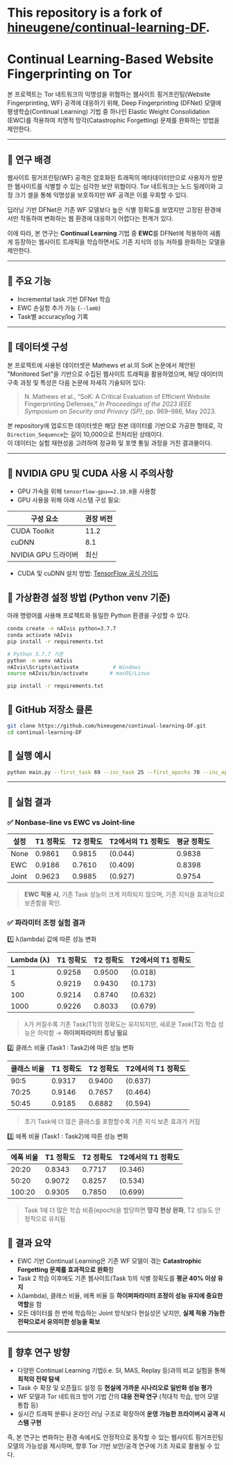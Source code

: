# This repository is a fork of [hineugene/continual-learning-DF](https://github.com/hineugene/continual-learning-DF).

# Continual Learning-Based Website Fingerprinting on Tor

본 프로젝트는 Tor 네트워크의 익명성을 위협하는 웹사이트 핑거프린팅(Website Fingerprinting, WF) 공격에 대응하기 위해, Deep Fingerprinting (DFNet) 모델에 평생학습(Continual Learning) 기법 중 하나인 Elastic Weight Consolidation (EWC)를 적용하여 치명적 망각(Catastrophic Forgetting) 문제를 완화하는 방법을 제안한다.

---

## 📌 연구 배경

웹사이트 핑거프린팅(WF) 공격은 암호화된 트래픽의 메타데이터만으로 사용자가 방문한 웹사이트를 식별할 수 있는 심각한 보안 위협이다. Tor 네트워크는 노드 릴레이와 고정 크기 셀을 통해 익명성을 보호하지만 WF 공격은 이를 우회할 수 있다.

딥러닝 기반 DFNet은 기존 WF 모델보다 높은 식별 정확도를 보였지만 고정된 환경에서만 작동하여 변화하는 웹 환경에 대응하기 어렵다는 한계가 있다.

이에 따라, 본 연구는 **Continual Learning** 기법 중 **EWC**를 DFNet에 적용하여 새롭게 등장하는 웹사이트 트래픽을 학습하면서도 기존 지식의 성능 저하를 완화하는 모델을 제안한다.

---

## 📌 주요 기능
- Incremental task 기반 DFNet 학습
- EWC 손실항 추가 가능 (`--lamb`)
- Task별 accuracy/log 기록

---

## 📌 데이터셋 구성

본 프로젝트에 사용된 데이터셋은 Mathews et al.의 SoK 논문에서 제안된 "Monitored Set"을 기반으로 수집된 웹사이트 트래픽을 활용하였으며, 해당 데이터의 구축 과정 및 특성은 다음 논문에 자세히 기술되어 있다:

> N. Mathews et al., “SoK: A Critical Evaluation of Efficient Website Fingerprinting Defenses,” *In Proceedings of the 2023 IEEE Symposium on Security and Privacy (SP)*, pp. 969–986, May 2023.

본 repository에 업로드한 데이터셋은 해당 원본 데이터를 기반으로 가공한 형태로, 각 `Direction_Sequence`는 길이 10,000으로 전처리된 상태이다.  
이 데이터는 실험 재현성을 고려하여 정규화 및 포맷 통일 과정을 거친 결과물이다.

---

## 📌 NVIDIA GPU 및 CUDA 사용 시 주의사항

- GPU 가속을 위해 `tensorflow-gpu==2.10.0`을 사용함
- GPU 사용을 위해 아래 시스템 구성 필요:

| 구성 요소 | 권장 버전 |
|-----------|-----------|
| CUDA Toolkit | 11.2 |
| cuDNN | 8.1 |
| NVIDIA GPU 드라이버 | 최신 |

- CUDA 및 cuDNN 설치 방법: [TensorFlow 공식 가이드](https://www.tensorflow.org/install/gpu)


## 📌 가상환경 설정 방법 (Python venv 기준)

아래 명령어를 사용해 프로젝트와 동일한 Python 환경을 구성할 수 있다.

```bash
conda create -n nAIvis python=3.7.7
conda activate nAIvis
pip install -r requirements.txt
```

```bash
# Python 3.7.7 기준
python -m venv nAIvis
nAIvis\Scripts\activate           # Windows
source nAIvis/bin/activate       # macOS/Linux

pip install -r requirements.txt
```

## 📌 GitHub 저장소 클론
```bash
git clone https://github.com/hineugene/continual-learning-DF.git
cd continual-learning-DF
```

## 📌 실행 예시

```bash
python main.py --first_task 69 --inc_task 25 --first_epochs 70 --inc_epochs 20 --lamb 10000
```

---

## 📌 실험 결과

### ✅ Nonbase-line vs EWC vs Joint-line

| 설정   | T1 정확도 | T2 정확도 | T2에서의 T1 정확도 | 평균 정확도 |
|--------|-----------|-----------|--------------------|--------------|
| None   | 0.9861    | 0.9815    | (0.044)            | 0.9838       |
| EWC    | 0.9186    | 0.7610    | (0.409)            | 0.8398       |
| Joint  | 0.9623    | 0.9885    | (0.927)            | 0.9754       |

>  **EWC 적용 시**, 기존 Task 성능이 크게 저하되지 않으며, 기존 지식을 효과적으로 보존함을 확인.


### ✅ 파라미터 조정 실험 결과

1️⃣ λ(lambda) 값에 따른 성능 변화

| Lambda (λ) | T1 정확도 | T2 정확도 | T2에서의 T1 정확도 |
|------------|-----------|-----------|--------------------|
| 1          | 0.9258    | 0.9500    | (0.018)            |
| 5          | 0.9219    | 0.9430    | (0.173)            |
| 100        | 0.9214    | 0.8740    | (0.632)            |
| 1000       | 0.9226    | 0.8033    | (0.679)            |

> λ가 커질수록 기존 Task(T1)의 정확도는 유지되지만, 새로운 Task(T2) 학습 성능은 하락함 → **하이퍼파라미터 튜닝 필요**


2️⃣ 클래스 비율 (Task1 : Task2)에 따른 성능 변화

| 클래스 비율 | T1 정확도 | T2 정확도 | T2에서의 T1 정확도 |
|-------------|-----------|-----------|--------------------|
| 90:5        | 0.9317    | 0.9400    | (0.637)            |
| 70:25       | 0.9146    | 0.7657    | (0.464)            |
| 50:45       | 0.9185    | 0.6882    | (0.594)            |

> 초기 Task에 더 많은 클래스를 포함할수록 기존 지식 보존 효과가 커짐


3️⃣ 에폭 비율 (Task1 : Task2)에 따른 성능 변화

| 에폭 비율  | T1 정확도 | T2 정확도 | T2에서의 T1 정확도 |
|------------|-----------|-----------|--------------------|
| 20:20      | 0.8343    | 0.7717    | (0.346)            |
| 50:20      | 0.9072    | 0.8257    | (0.534)            |
| 100:20     | 0.9305    | 0.7850    | (0.699)            |

> Task 1에 더 많은 학습 비중(epoch)을 할당하면 **망각 현상 완화**, T2 성능도 안정적으로 유지됨


## 📌 결과 요약

- EWC 기반 Continual Learning은 기존 WF 모델이 겪는 **Catastrophic Forgetting 문제를 효과적으로 완화**함
- Task 2 학습 이후에도 기존 웹사이트(Task 1)의 식별 정확도를 **평균 40% 이상 유지**
- λ(lambda), 클래스 비율, 에폭 비율 등 **하이퍼파라미터 조정이 성능 유지에 중요한 역할**을 함
- 모든 데이터를 한 번에 학습하는 Joint 방식보다 현실성은 낮지만, **실제 적용 가능한 전략으로서 유의미한 성능을 확보**

---

## 📌 향후 연구 방향

- 다양한 Continual Learning 기법(i.e. SI, MAS, Replay 등)과의 비교 실험을 통해 **최적의 전략 탐색**
- Task 수 확장 및 오픈월드 설정 등 **현실에 가까운 시나리오로 일반화 성능 평가**
- WF 모델과 Tor 네트워크 방어 기법 간의 **대응 전략 연구** (적대적 학습, 방어 모델 통합 등)
- 실시간 트래픽 분류나 온라인 러닝 구조로 확장하여 **운영 가능한 프라이버시 공격 시스템 구현**

즉, 본 연구는 변화하는 환경 속에서도 안정적으로 동작할 수 있는 웹사이트 핑거프린팅 모델의 가능성을 제시하며, 향후 Tor 기반 보안/공격 연구에 기초 자료로 활용될 수 있다.
